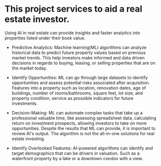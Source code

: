 # This project services to aid a real estate investor. 
Using AI in real estate can provide insights and faster analytics into properties listed under their book value. 

- Predictive Analytics: Machine learning(ML) algorithms can analyze historical data to predict future property values based on previous market trends. This help investors make informed and data driven decisions in regards to buying, leasing, or selling properties that are on the market today. 

- Identify Opportunities: ML can go through large datasets to identify opportunities and assess potential risks associated after acquisition. Features into a property such as location, renovation dates, age of buildings, number of rooms/bathrooms, square feet, lot size, and property condition, service as prossible indicators for future investments. 

- Decision-Making: ML can automate complex tasks that take up a professional valuable time, like assessing spreadsheet data, calculating return on investment prospects, allowing investors to take on more opportunities. Despite the results that ML can provide, it is important to review AI's output. The algorithm is not the all-in-one solutions for real estate investing.  

- Identify Overlooked Features: AI-powered algorithms can identify and target demographics that can be drivers in valuation. Such as a waterfront property by a lake or a downtown condos with a view. 
